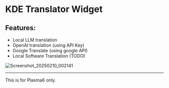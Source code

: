 # KDE Translator Widget

## Features:

- Local LLM translation
- OpenAI translation (using API Key)
- Google Translate (using google API)
- Local Software Translation (TODO)

![Screenshot_20250210_002141](https://github.com/user-attachments/assets/1f3040a9-9993-4472-ba1d-7f0ac48aee2f)

---

This is for Plasma6 only.
